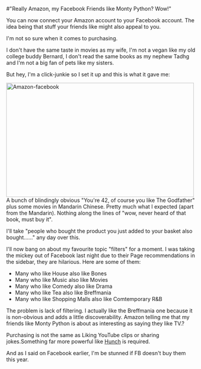 #"Really Amazon, my Facebook Friends like Monty Python? Wow!"


 <p>You can now connect your Amazon account to your Facebook account. The idea being that stuff your friends like might also appeal to you.</p>
<p>I'm not so sure when it comes to purchasing.</p>
<p>I don't have the same taste in movies as my wife, I'm not a vegan like my old college buddy Bernard, I don't read the same books as my nephew Tadhg and I'm not a big fan of pets like my sisters.</p>
<p>But hey, I'm a click-junkie so I set it up and this is what it gave me:</p>
<p><div class='p_embed p_image_embed'>
<a href="http://getfile6.posterous.com/getfile/files.posterous.com/temp-2010-07-28/AmpeohuHBBocvnovIBazxJrGnFqyjFeeAbpqvlmuaCHifkpscwiGnxexDEJk/amazon-facebook.jpg.scaled1000.jpg"><img alt="Amazon-facebook" height="304" src="http://getfile4.posterous.com/getfile/files.posterous.com/temp-2010-07-28/AmpeohuHBBocvnovIBazxJrGnFqyjFeeAbpqvlmuaCHifkpscwiGnxexDEJk/amazon-facebook.jpg.scaled500.jpg" width="500" /></a>
</div>
A bunch of blindingly obvious "You're 42, of course you like The Godfather" plus some movies in Mandarin Chinese. Pretty much what I expected (apart from the Mandarin). Nothing along the lines of "wow, never heard of that book, must buy it".</p>
<p>I'll take "people who bought the product you just added to your basket also bought......" any day over this.</p>
<p>I'll now bang on about my favourite topic "filters" for a moment. I was taking the mickey out of Facebook last night due to their Page recommendations in the sidebar, they are hilarious. Here are some of them:</p>
<ul>
<li>Many who like House also like Bones</li>
<li>Many who like Music also like Movies</li>
<li>Many who like Comedy also like Drama</li>
<li>Many who like Tea also like Breffmania</li>
<li>Many who like Shopping Malls also like Comtemporary R&amp;B</li>
</ul>
<p>The problem is lack of filtering. I actually like the Breffmania one because it is non-obvious and adds a little discoverability. Amazon telling me that my friends like Monty Python is about as interesting as saying they like TV.?</p>
<p>Purchasing is not the same as Liking YouTube clips or sharing jokes.Something far more powerful like <a href="http://hunch.com/">Hunch</a> is required.</p>
<p>And as I said on Facebook earlier, I'm be stunned if FB doesn't buy them this year.</p>
<p></p>
 